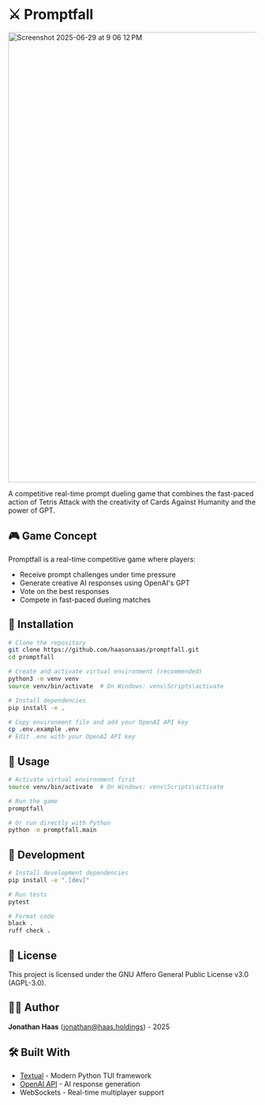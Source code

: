 # ⚔️ Promptfall
<img width="912" alt="Screenshot 2025-06-29 at 9 06 12 PM" src="https://github.com/user-attachments/assets/d554aeb6-11aa-4203-b748-45c8bc886902" />


A competitive real-time prompt dueling game that combines the fast-paced action of Tetris Attack with the creativity of Cards Against Humanity and the power of GPT.

## 🎮 Game Concept

Promptfall is a real-time competitive game where players:
- Receive prompt challenges under time pressure
- Generate creative AI responses using OpenAI's GPT
- Vote on the best responses
- Compete in fast-paced dueling matches

## 🚀 Installation

```bash
# Clone the repository
git clone https://github.com/haasonsaas/promptfall.git
cd promptfall

# Create and activate virtual environment (recommended)
python3 -m venv venv
source venv/bin/activate  # On Windows: venv\Scripts\activate

# Install dependencies
pip install -e .

# Copy environment file and add your OpenAI API key
cp .env.example .env
# Edit .env with your OpenAI API key
```

## 🎯 Usage

```bash
# Activate virtual environment first
source venv/bin/activate  # On Windows: venv\Scripts\activate

# Run the game
promptfall

# Or run directly with Python
python -m promptfall.main
```

## 🔧 Development

```bash
# Install development dependencies
pip install -e ".[dev]"

# Run tests
pytest

# Format code
black .
ruff check .
```

## 📝 License

This project is licensed under the GNU Affero General Public License v3.0 (AGPL-3.0).

## 👨‍💻 Author

**Jonathan Haas** (jonathan@haas.holdings) - 2025

## 🛠️ Built With

- [Textual](https://github.com/Textualize/textual) - Modern Python TUI framework
- [OpenAI API](https://openai.com/api/) - AI response generation
- WebSockets - Real-time multiplayer support
